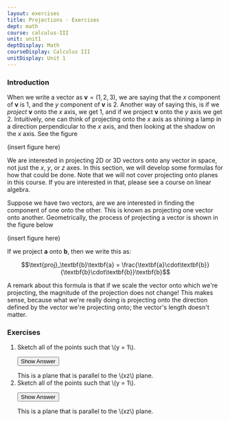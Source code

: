 ```yaml
---
layout: exercises
title: Projections - Exercises
dept: math
course: calculus-III
unit: unit1
deptDisplay: Math
courseDisplay: Calculus III
unitDisplay: Unit 1
---
```


### Introduction

When we write a vector as $\textbf{v} = (1,2,3)$, we are saying that the $x$ component of $\textbf{v}$ is 1, and the $y$ component of $\textbf{v}$ is 2. Another way of saying this, is if we *project* $\textbf{v}$ onto the $x$ axis, we get 1, and if we project $\textbf{v}$ onto the $y$ axis we get 2. Intuitively, one can think of projecting onto the $x$ axis as shining a lamp in a direction perpendicular to the $x$ axis, and then looking at the shadow on the $x$ axis. See the figure 

(insert figure here)

We are interested in projecting 2D or 3D vectors onto any vector in space, not just the $x$, $y$, or $z$ axes. In this section, we will develop some formulas for how that could be done. Note that we will not cover projecting onto planes in this course. If you are interested in that, please see a course on linear algebra.





Suppose we have two vectors, are we are interested in finding the component of one onto the other. This is known as projecting one vector onto another. Geometrically, the process of projecting a vector is shown in the figure below

(insert figure here)

If we project $\textbf{a}$ onto $\textbf{b}$, then we write this as:

$$\text{proj}_\textbf{b}\textbf{a} = \frac{\textbf{a}\cdot\textbf{b}}{\textbf{b}\cdot\textbf{b}}\textbf{b}$$

A remark about this formula is that if we scale the vector onto which we're projecting, the magnitude of the projection does not change! This makes sense, because what we're really doing is projecting onto the direction defined by the vector we're projecting onto; the vector's length doesn't matter. 

### Exercises

<ol>
<li> <div> Sketch all of the points such that \(y = 1\). </div>

<button onclick="myFunction('answer2')" class="answerButton">Show Answer</button>
<div  id="answer2" class="answer">
This is a plane that is parallel to the \(xz\) plane. 
</div> </li>
<li> <div> Sketch all of the points such that \(y = 1\). </div>

<button onclick="myFunction('answer2')" class="answerButton">Show Answer</button>
<div  id="answer2" class="answer">
This is a plane that is parallel to the \(xz\) plane. 
</div> </li>
</ol>
